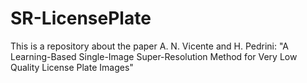 # SR-LicensePlate
This is a repository about the paper A. N. Vicente and H. Pedrini: "A Learning-Based Single-Image Super-Resolution Method for Very Low Quality License Plate Images"
